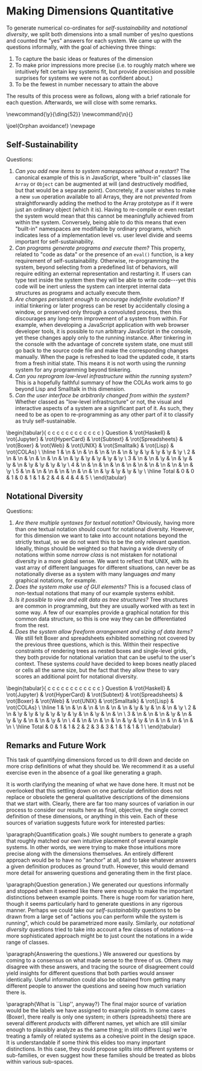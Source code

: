 # Making Dimensions Quantitative

To generate numerical co-ordinates for *self-sustainability* and *notational diversity*, we split both dimensions into a small number of yes/no questions and counted the "yes" answers for each system. We came up with the questions informally, with the goal of achieving three things:

1. To capture the basic ideas or features of the dimension
2. To make prior impressions more precise (i.e. to roughly match where we intuitively felt certain key systems fit, but provide precision and possible surprises for systems we were not as confident about.)
3. To be the fewest in number necessary to attain the above

The results of this process were as follows, along with a brief rationale for each question. Afterwards, we will close with some remarks.

\newcommand{\y}{\ding{52}}
\newcommand{\n}{}

\joel{Orphan avoidance!}
\newpage

## Self-Sustainability

Questions:

1. *Can you add new items to system namespaces without a restart?* The canonical example of this is in JavaScript, where "built-in" classes like `Array` or `Object` can be augmented at will (and destructively modified, but that would be a separate point). Concretely, if a user wishes to make a new `sum` operation available to all Arrays, they are not *prevented* from straightforwardly adding the method to the Array prototype as if it were just an ordinary object (which it is). Having to re-compile or even restart the system would mean that this cannot be meaningfully achieved from within the system. Conversely, being able to do this means that even "built-in" namespaces are modifiable by ordinary programs, which indicates less of a implementation level vs. user level divide and seems important for self-sustainability.
2. *Can programs generate programs and execute them?* This property, related to "code as data" or the presence of an `eval()` function, is a key requirement of self-sustainability. Otherwise, re-programming the system, beyond selecting from a predefined list of behaviors, will require editing an external representation and restarting it. If users can type text inside the system then they will be able to write code---yet this code will be inert unless the system can interpret internal data structures as programs and actually execute them.
3. *Are changes persistent enough to encourage indefinite evolution?* If initial tinkering or later progress can be reset by accidentally closing a window, or preserved only through a convoluted process, then this discourages any long-term improvement of a system from within. For example, when developing a JavaScript application with web browser developer tools, it is possible to run arbitrary JavaScript in the console, yet these changes apply only to the running instance. After tinkering in the console with the advantage of concrete system state, one must still go back to the source code file and make the corresponding changes manually. When the page is refreshed to load the updated code, it starts from a fresh initial state. This means it is not worth using the *running* system for any programming beyond tinkering.
4. *Can you reprogram low-level infrastructure within the running system?* This is a hopefully faithful summary of how the COLAs work aims to go beyond Lisp and Smalltalk in this dimension.
5. *Can the user interface be arbitrarily changed from within the system?* Whether classed as "low-level infrastructure" or not, the visual and interactive aspects of a system are a significant part of it. As such, they need to be as open to re-programming as any other part of it to classify as truly self-sustainable.

\begin{tabular}{ c  c c c  c c c c  c c c c }
Question & \rot{Haskell}      & \rot{Jupyter} & \rot{HyperCard} & \rot{Subtext}
         & \rot{Spreadsheets} & \rot{Boxer}   & \rot{Web}       & \rot{UNIX}
         & \rot{Smalltalk}    & \rot{Lisp}    & \rot{COLAs} \\
\hline
1 & \n & \n & \n & \n & \n & \n & \y & \y & \y & \y & \y \\
2 & \n & \n & \n & \n & \n & \n & \y & \y & \y & \y & \y \\
3 & \n & \n & \y & \n & \y & \y & \n & \y & \y & \y & \y \\
4 & \n & \n & \n & \n & \n & \n & \n & \n & \n & \n & \y \\
5 & \n & \n & \n & \n & \n & \n & \n & \y & \y & \y & \y \\
\hline
Total & 0 & 0 & 1 & 0 & 1 & 1 & 2 & 4 & 4 & 4 & 5 \\
\end{tabular}

## Notational Diversity

Questions:

1. *Are there multiple syntaxes for textual notation?* Obviously, having more than one textual notation should count for notational diversity. However, for this dimension we want to take into account notations beyond the strictly textual, so we do not want this to be the only relevant question. Ideally, things should be weighted so that having a wide diversity of notations within some *narrow class* is not mistaken for notational diversity in a more global sense. We want to reflect that UNIX, with its vast array of different languages for different situations, can never be as notationally diverse as a system with many languages *and* many graphical notations, for example.
2. *Does the system make use of GUI elements?* This is a focused class of non-textual notations that many of our example systems exhibit.
3. *Is it possible to view and edit data as tree structures?* Tree structures are common in programming, but they are usually worked with as text in some way. A few of our examples provide a graphical notation for this common data structure, so this is one way they can be differentiated from the rest.
4. *Does the system allow freeform arrangement and sizing of data items?* We still felt Boxer and spreadsheets exhibited something not covered by the previous three questions, which is this. Within their respective constraints of rendering trees as nested boxes and single-level grids, they both provide for notational variation that can be useful to the user's context. These systems *could* have decided to keep boxes neatly placed or cells all the same size, but the fact that they allow these to vary scores an additional point for notational diversity.

\begin{tabular}{ c  c c c  c c c c  c c c c }
Question & \rot{Haskell}      & \rot{Jupyter} & \rot{HyperCard} & \rot{Subtext}
         & \rot{Spreadsheets} & \rot{Boxer}   & \rot{Web}       & \rot{UNIX}
         & \rot{Smalltalk}    & \rot{Lisp}    & \rot{COLAs} \\
\hline
1 & \n & \n & \n & \n & \n & \n & \y & \y & \n & \n & \y \\
2 & \n & \y & \y & \y & \y & \y & \y & \n & \y & \n & \n \\
3 & \n & \n & \n & \y & \n & \y & \y & \n & \n & \y & \n \\
4 & \n & \n & \n & \n & \y & \y & \n & \n & \n & \n & \n \\
\hline
Total & 0 & 1 & 1 & 2 & 2 & 3 & 3 & 1 & 1 & 1 & 1 \\
\end{tabular}

## Remarks and Future Work
This task of quantifying dimensions forced us to drill down and decide on more crisp definitions of what they should be. We recommend it as a useful exercise even in the absence of a goal like generating a graph.

It is worth clarifying the meaning of what we have done here. It must not be overlooked that this settling down on one particular definition does not replace or obsolete the general qualitative descriptions of the dimensions that we start with. Clearly, there are far too many sources of variation in our process to consider our results here as final, objective, the single correct definition of these dimensions, or anything in this vein. Each of these sources of variation suggests future work for interested parties:

\paragraph{Quantification goals.} We sought numbers to generate a graph that roughly matched our own intuitive placement of several example systems. In other words, we were trying to make those intuitions more precise along with the dimensions themselves. An entirely different approach would be to have no "anchor" at all, and to take whatever answers a given definition produces as ground truth. However, this would demand more detail for answering questions and generating them in the first place.

\paragraph{Question generation.} We generated our questions informally and stopped when it seemed like there were enough to make the important distinctions between example points. There is huge room for variation here, though it seems particularly hard to generate questions in any rigorous manner. Perhaps we could take our *self-sustainability* questions to be drawn from a large set of "actions you can perform while the system is running", which could be parametrized more easily. Similarly, our *notational diversity* questions tried to take into account a few classes of notations---a more sophisticated approach might be to just count the notations in a wide range of classes.

\paragraph{Answering the questions.} We answered our questions by coming to a consensus on what made sense to the three of us. Others may disagree with these answers, and tracing the source of disagreement could yield insights for different questions that both parties would answer identically. Useful information could also be obtained from getting many different people to answer the questions and seeing how much variation there is.

\paragraph{What is ``Lisp'', anyway?} The final major source of variation would be the labels we have assigned to example points. In some cases (Boxer), there really is only one system; in others (spreadsheets) there are several different *products* with different names, yet which are still similar enough to plausibly analyze as the same thing; in still others (Lisp) we're treating a family of related systems as a cohesive point in the design space. It is understandable if some think this elides too many important distinctions. In this case, they could propose splits into different systems or sub-families, or even suggest how these families should be treated as blobs within various sub-spaces.
